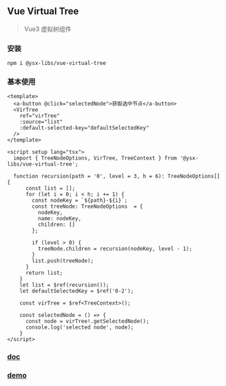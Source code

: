 ## Vue Virtual Tree

> Vue3 虚拟树组件

### 安装
```
npm i @ysx-libs/vue-virtual-tree
```

### 基本使用
```vue
<template>
  <a-button @click="selectedNode">获取选中节点</a-button>
  <VirTree
    ref="virTree"
    :source="list"
    :default-selected-key="defaultSelectedKey"
  />
</template>

<script setup lang="tsx">
  import { TreeNodeOptions, VirTree, TreeContext } from '@ysx-libs/vue-virtual-tree';

  function recursion(path = '0', level = 3, h = 6): TreeNodeOptions[] {
      const list = [];
      for (let i = 0; i < h; i += 1) {
        const nodeKey = `${path}-${i}`;
        const treeNode: TreeNodeOptions  = {
          nodeKey,
          name: nodeKey,
          children: []
        };

        if (level > 0) {
          treeNode.children = recursion(nodeKey, level - 1);
        }
        list.push(treeNode);
      }
      return list;
    }
    let list = $ref(recursion());
    let defaultSelectedKey = $ref('0-2');

    const virTree = $ref<TreeContext>();
      
    const selectedNode = () => {
      const node = virTree!.getSelectedNode();
      console.log('selected node', node);
    }
</script>

```

### [doc](https://lychub.github.io/ysx-library/docs/tree/)
### [demo](https://stackblitz.com/edit/vitejs-vite-1j17xa?file=src%2Fdoc%2FBaseDemo.vue)
